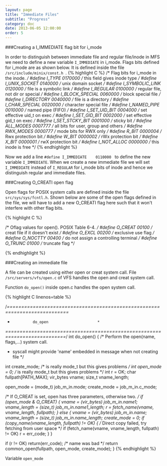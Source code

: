 ```yaml
---
layout: page
title: "Immediate Files"
subtitle: "Progress"
category: doc
date: 2013-06-05 12:00:00
order: 5
---
```


###Creating a I_IMMEDIATE flag bit for i_mode 

In order to distinguish between immediate file and regular file/inode in MFS we need to define a new variable `I_IMMEDIATE` in i_mode. Flags bits defined for i_mode are as shown below. It is defined inside the file `/src/include/minix/const.h `.
{% highlight C %}
/* Flag bits for i_mode in the inode. */
#define I_TYPE          0170000	/* this field gives inode type */
#define I_UNIX_SOCKET	0140000 /* unix domain socket */
#define I_SYMBOLIC_LINK 0120000	/* file is a symbolic link */
#define I_REGULAR       0100000	/* regular file, not dir or special */
#define I_BLOCK_SPECIAL 0060000	/* block special file */
#define I_DIRECTORY     0040000	/* file is a directory */
#define I_CHAR_SPECIAL  0020000	/* character special file */
#define I_NAMED_PIPE    0010000	/* named pipe (FIFO) */
#define I_SET_UID_BIT   0004000	/* set effective uid_t on exec */
#define I_SET_GID_BIT   0002000	/* set effective gid_t on exec */
#define I_SET_STCKY_BIT 0001000	/* sticky bit */ 
#define ALL_MODES       0007777	/* all bits for user, group and others */
#define RWX_MODES       0000777	/* mode bits for RWX only */
#define R_BIT           0000004	/* Rwx protection bit */
#define W_BIT           0000002	/* rWx protection bit */
#define X_BIT           0000001	/* rwX protection bit */
#define I_NOT_ALLOC     0000000	/* this inode is free */
{% endhighlight %}

Now we add a line `#define I_IMMEDIATE    0110000 ` to define the new variable `I_IMMEDIATE`. When we create a new immediate file we will set `I_IMMEDIATE` instead of `I_REGULAR` for i_mode bits of inode and hence we distinguish regular and immediate files.

###Creating O_CREATI open flag

Open flags for POSIX system calls are defined inside the file ` src/sys/sys/fcntl.h `. Shown below are some of the open flags defined in the file, we will have to add a new O_CREATI flag here such that it won't interfere with other flag bits.

{% highlight C %}

/* Oflag values for open().  POSIX Table 6-4. */
#define O_CREAT        00100	/* creat file if it doesn't exist */
#define O_EXCL         00200	/* exclusive use flag */
#define O_NOCTTY       00400	/* do not assign a controlling terminal */
#define O_TRUNC        01000	/* truncate flag */

{% endhighlight %}

###Creating an immediate file

A file can be created using either open or creat system call. File `/src/servers/vfs/open.c` of VFS handles the open and creat system call.

Function `do_open()` inside open.c handles the open system call.

{% highlight C linenos=table %}

/*===========================================================================*
 *				do_open					     *
 *===========================================================================*/
int do_open()
{
/* Perform the open(name, flags,...) system call.
 * syscall might provide 'name' embedded in message when not creating file */

  int create_mode;		/* is really mode_t but this gives problems */
  int open_mode = 0;		/* is really mode_t but this gives problems */
  int r = OK;
  char fullpath[PATH_MAX];
  vir_bytes vname;
  size_t vname_length;

  open_mode = (mode_t) job_m_in.mode;
  create_mode = job_m_in.c_mode;

  /* If O_CREAT is set, open has three parameters, otherwise two. */
  if (open_mode & O_CREAT) {
	vname = (vir_bytes) job_m_in.name1;
	vname_length = (size_t) job_m_in.name1_length;
	r = fetch_name(vname, vname_length, fullpath);
  } else {
	vname = (vir_bytes) job_m_in.name;
	vname_length = (size_t) job_m_in.name_length;
	create_mode = 0;
	if (copy_name(vname_length, fullpath) != OK) {
		/* Direct copy failed, try fetching from user space */
		if (fetch_name(vname, vname_length, fullpath) != OK)
			r = err_code;
	}
  }

  if (r != OK) return(err_code); /* name was bad */
  return common_open(fullpath, open_mode, create_mode);
}
{% endhighlight %}

Variable `open_mode` 


